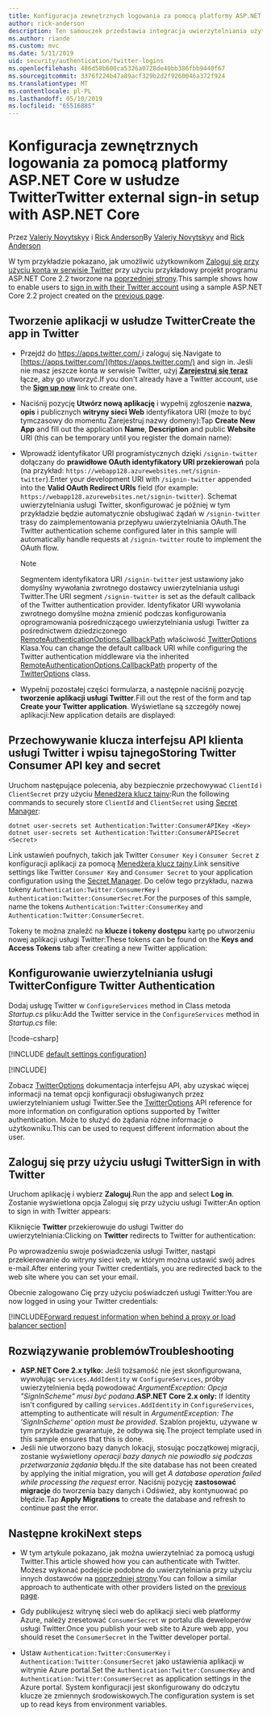 ```yaml
---
title: Konfiguracja zewnętrznych logowania za pomocą platformy ASP.NET Core w usłudze Twitter
author: rick-anderson
description: Ten samouczek przedstawia integracja uwierzytelniania użytkownika konta usługi Twitter do istniejącej aplikacji platformy ASP.NET Core.
ms.author: riande
ms.custom: mvc
ms.date: 5/11/2019
uid: security/authentication/twitter-logins
ms.openlocfilehash: 486d58b600ca5326a0728de40bb386fbb9440f67
ms.sourcegitcommit: 3376f224b47a89acf329b2d2f9260046a372f924
ms.translationtype: MT
ms.contentlocale: pl-PL
ms.lasthandoff: 05/10/2019
ms.locfileid: "65516885"
---
```

# <a name="twitter-external-sign-in-setup-with-aspnet-core"></a><span data-ttu-id="b139e-103">Konfiguracja zewnętrznych logowania za pomocą platformy ASP.NET Core w usłudze Twitter</span><span class="sxs-lookup"><span data-stu-id="b139e-103">Twitter external sign-in setup with ASP.NET Core</span></span>

<span data-ttu-id="b139e-104">Przez [Valeriy Novytskyy](https://github.com/01binary) i [Rick Anderson](https://twitter.com/RickAndMSFT)</span><span class="sxs-lookup"><span data-stu-id="b139e-104">By [Valeriy Novytskyy](https://github.com/01binary) and [Rick Anderson](https://twitter.com/RickAndMSFT)</span></span>

<span data-ttu-id="b139e-105">W tym przykładzie pokazano, jak umożliwić użytkownikom [Zaloguj się przy użyciu konta w serwisie Twitter](https://dev.twitter.com/web/sign-in/desktop-browser) przy użyciu przykładowy projekt programu ASP.NET Core 2.2 tworzone na [poprzedniej strony](xref:security/authentication/social/index).</span><span class="sxs-lookup"><span data-stu-id="b139e-105">This sample shows how to enable users to [sign in with their Twitter account](https://dev.twitter.com/web/sign-in/desktop-browser) using a sample ASP.NET Core 2.2 project created on the [previous page](xref:security/authentication/social/index).</span></span>

## <a name="create-the-app-in-twitter"></a><span data-ttu-id="b139e-106">Tworzenie aplikacji w usłudze Twitter</span><span class="sxs-lookup"><span data-stu-id="b139e-106">Create the app in Twitter</span></span>

* <span data-ttu-id="b139e-107">Przejdź do [ https://apps.twitter.com/ ](https://apps.twitter.com/) i zaloguj się.</span><span class="sxs-lookup"><span data-stu-id="b139e-107">Navigate to [https://apps.twitter.com/](https://apps.twitter.com/) and sign in.</span></span> <span data-ttu-id="b139e-108">Jeśli nie masz jeszcze konta w serwisie Twitter, użyj **[Zarejestruj się teraz](https://twitter.com/signup)** łącze, aby go utworzyć.</span><span class="sxs-lookup"><span data-stu-id="b139e-108">If you don't already have a Twitter account, use the **[Sign up now](https://twitter.com/signup)** link to create one.</span></span>

* <span data-ttu-id="b139e-109">Naciśnij pozycję **Utwórz nową aplikację** i wypełnij zgłoszenie **nazwa**, **opis** i publicznych **witryny sieci Web** identyfikatora URI (może to być tymczasowy do momentu Zarejestruj nazwy domeny):</span><span class="sxs-lookup"><span data-stu-id="b139e-109">Tap **Create New App** and fill out the application **Name**, **Description** and public **Website** URI (this can be temporary until you register the domain name):</span></span>

* <span data-ttu-id="b139e-110">Wprowadź identyfikator URI programistycznych dzięki `/signin-twitter` dołączany do **prawidłowe OAuth identyfikatory URI przekierowań** pola (na przykład: `https://webapp128.azurewebsites.net/signin-twitter`).</span><span class="sxs-lookup"><span data-stu-id="b139e-110">Enter your development URI with `/signin-twitter` appended into the **Valid OAuth Redirect URIs** field (for example: `https://webapp128.azurewebsites.net/signin-twitter`).</span></span> <span data-ttu-id="b139e-111">Schemat uwierzytelniania usługi Twitter, skonfigurować je później w tym przykładzie będzie automatycznie obsługiwać żądań w `/signin-twitter` trasy do zaimplementowania przepływu uwierzytelniania OAuth.</span><span class="sxs-lookup"><span data-stu-id="b139e-111">The Twitter authentication scheme configured later in this sample will automatically handle requests at `/signin-twitter` route to implement the OAuth flow.</span></span>

  > [!NOTE]
  > <span data-ttu-id="b139e-112">Segmentem identyfikatora URI `/signin-twitter` jest ustawiony jako domyślny wywołania zwrotnego dostawcy uwierzytelniania usługi Twitter.</span><span class="sxs-lookup"><span data-stu-id="b139e-112">The URI segment `/signin-twitter` is set as the default callback of the Twitter authentication provider.</span></span> <span data-ttu-id="b139e-113">Identyfikator URI wywołania zwrotnego domyślne można zmienić podczas konfigurowania oprogramowania pośredniczącego uwierzytelniania usługi Twitter za pośrednictwem dziedziczonego [RemoteAuthenticationOptions.CallbackPath](/dotnet/api/microsoft.aspnetcore.authentication.remoteauthenticationoptions.callbackpath) właściwość [TwitterOptions](/dotnet/api/microsoft.aspnetcore.authentication.twitter.twitteroptions) Klasa.</span><span class="sxs-lookup"><span data-stu-id="b139e-113">You can change the default callback URI while configuring the Twitter authentication middleware via the inherited [RemoteAuthenticationOptions.CallbackPath](/dotnet/api/microsoft.aspnetcore.authentication.remoteauthenticationoptions.callbackpath) property of the [TwitterOptions](/dotnet/api/microsoft.aspnetcore.authentication.twitter.twitteroptions) class.</span></span>

* <span data-ttu-id="b139e-114">Wypełnij pozostałej części formularza, a następnie naciśnij pozycję **tworzenie aplikacji usługi Twitter**.</span><span class="sxs-lookup"><span data-stu-id="b139e-114">Fill out the rest of the form and tap **Create your Twitter application**.</span></span> <span data-ttu-id="b139e-115">Wyświetlane są szczegóły nowej aplikacji:</span><span class="sxs-lookup"><span data-stu-id="b139e-115">New application details are displayed:</span></span>

## <a name="storing-twitter-consumer-api-key-and-secret"></a><span data-ttu-id="b139e-116">Przechowywanie klucza interfejsu API klienta usługi Twitter i wpisu tajnego</span><span class="sxs-lookup"><span data-stu-id="b139e-116">Storing Twitter Consumer API key and secret</span></span>

<span data-ttu-id="b139e-117">Uruchom następujące polecenia, aby bezpiecznie przechowywać `ClientId` i `ClientSecret` przy użyciu [Menedżera klucz tajny](xref:security/app-secrets):</span><span class="sxs-lookup"><span data-stu-id="b139e-117">Run the following commands to securely store `ClientId` and `ClientSecret` using [Secret Manager](xref:security/app-secrets):</span></span>

```console
dotnet user-secrets set Authentication:Twitter:ConsumerAPIKey <Key>
dotnet user-secrets set Authentication:Twitter:ConsumerAPISecret <Secret>
```

<span data-ttu-id="b139e-118">Link ustawień poufnych, takich jak Twitter `Consumer Key` i `Consumer Secret` z konfiguracji aplikacji za pomocą [Menedżera klucz tajny](xref:security/app-secrets).</span><span class="sxs-lookup"><span data-stu-id="b139e-118">Link sensitive settings like Twitter `Consumer Key` and `Consumer Secret` to your application configuration using the [Secret Manager](xref:security/app-secrets).</span></span> <span data-ttu-id="b139e-119">Do celów tego przykładu, nazwa tokeny `Authentication:Twitter:ConsumerKey` i `Authentication:Twitter:ConsumerSecret`.</span><span class="sxs-lookup"><span data-stu-id="b139e-119">For the purposes of this sample, name the tokens `Authentication:Twitter:ConsumerKey` and `Authentication:Twitter:ConsumerSecret`.</span></span>

<span data-ttu-id="b139e-120">Tokeny te można znaleźć na **klucze i tokeny dostępu** kartę po utworzeniu nowej aplikacji usługi Twitter:</span><span class="sxs-lookup"><span data-stu-id="b139e-120">These tokens can be found on the **Keys and Access Tokens** tab after creating a new Twitter application:</span></span>

## <a name="configure-twitter-authentication"></a><span data-ttu-id="b139e-121">Konfigurowanie uwierzytelniania usługi Twitter</span><span class="sxs-lookup"><span data-stu-id="b139e-121">Configure Twitter Authentication</span></span>

<span data-ttu-id="b139e-122">Dodaj usługę Twitter w `ConfigureServices` method in Class metoda *Startup.cs* pliku:</span><span class="sxs-lookup"><span data-stu-id="b139e-122">Add the Twitter service in the `ConfigureServices` method in *Startup.cs* file:</span></span>

[!code-csharp[](~/security/authentication/social/social-code/StartupTwitter.cs?name=snippet&highlight=10-14)]

[!INCLUDE [default settings configuration](includes/default-settings.md)]

[!INCLUDE[](includes/chain-auth-providers.md)]

<span data-ttu-id="b139e-123">Zobacz [TwitterOptions](/dotnet/api/microsoft.aspnetcore.builder.twitteroptions) dokumentacja interfejsu API, aby uzyskać więcej informacji na temat opcji konfiguracji obsługiwanych przez uwierzytelnianiem usługi Twitter.</span><span class="sxs-lookup"><span data-stu-id="b139e-123">See the [TwitterOptions](/dotnet/api/microsoft.aspnetcore.builder.twitteroptions) API reference for more information on configuration options supported by Twitter authentication.</span></span> <span data-ttu-id="b139e-124">Może to służyć do żądania różne informacje o użytkowniku.</span><span class="sxs-lookup"><span data-stu-id="b139e-124">This can be used to request different information about the user.</span></span>

## <a name="sign-in-with-twitter"></a><span data-ttu-id="b139e-125">Zaloguj się przy użyciu usługi Twitter</span><span class="sxs-lookup"><span data-stu-id="b139e-125">Sign in with Twitter</span></span>

<span data-ttu-id="b139e-126">Uruchom aplikację i wybierz **Zaloguj**.</span><span class="sxs-lookup"><span data-stu-id="b139e-126">Run the app and select **Log in**.</span></span> <span data-ttu-id="b139e-127">Zostanie wyświetlona opcja Zaloguj się przy użyciu usługi Twitter:</span><span class="sxs-lookup"><span data-stu-id="b139e-127">An option to sign in with Twitter appears:</span></span>

<span data-ttu-id="b139e-128">Kliknięcie **Twitter** przekierowuje do usługi Twitter do uwierzytelniania:</span><span class="sxs-lookup"><span data-stu-id="b139e-128">Clicking on **Twitter** redirects to Twitter for authentication:</span></span>

<span data-ttu-id="b139e-129">Po wprowadzeniu swoje poświadczenia usługi Twitter, nastąpi przekierowanie do witryny sieci web, w którym można ustawić swój adres e-mail.</span><span class="sxs-lookup"><span data-stu-id="b139e-129">After entering your Twitter credentials, you are redirected back to the web site where you can set your email.</span></span>

<span data-ttu-id="b139e-130">Obecnie zalogowano Cię przy użyciu poświadczeń usługi Twitter:</span><span class="sxs-lookup"><span data-stu-id="b139e-130">You are now logged in using your Twitter credentials:</span></span>

[!INCLUDE[Forward request information when behind a proxy or load balancer section](includes/forwarded-headers-middleware.md)]

## <a name="troubleshooting"></a><span data-ttu-id="b139e-131">Rozwiązywanie problemów</span><span class="sxs-lookup"><span data-stu-id="b139e-131">Troubleshooting</span></span>

* <span data-ttu-id="b139e-132">**ASP.NET Core 2.x tylko:** Jeśli tożsamość nie jest skonfigurowana, wywołując `services.AddIdentity` w `ConfigureServices`, próby uwierzytelnienia będą powodować *ArgumentException: Opcja "SignInScheme" musi być podana*.</span><span class="sxs-lookup"><span data-stu-id="b139e-132">**ASP.NET Core 2.x only:** If Identity isn't configured by calling `services.AddIdentity` in `ConfigureServices`, attempting to authenticate will result in *ArgumentException: The 'SignInScheme' option must be provided*.</span></span> <span data-ttu-id="b139e-133">Szablon projektu, używane w tym przykładzie gwarantuje, że odbywa się.</span><span class="sxs-lookup"><span data-stu-id="b139e-133">The project template used in this sample ensures that this is done.</span></span>
* <span data-ttu-id="b139e-134">Jeśli nie utworzono bazy danych lokacji, stosując początkowej migracji, zostanie wyświetlony *operacji bazy danych nie powiodło się podczas przetwarzania żądania* błędu.</span><span class="sxs-lookup"><span data-stu-id="b139e-134">If the site database has not been created by applying the initial migration, you will get *A database operation failed while processing the request* error.</span></span> <span data-ttu-id="b139e-135">Naciśnij pozycję **zastosować migracje** do tworzenia bazy danych i Odśwież, aby kontynuować po błędzie.</span><span class="sxs-lookup"><span data-stu-id="b139e-135">Tap **Apply Migrations** to create the database and refresh to continue past the error.</span></span>

## <a name="next-steps"></a><span data-ttu-id="b139e-136">Następne kroki</span><span class="sxs-lookup"><span data-stu-id="b139e-136">Next steps</span></span>

* <span data-ttu-id="b139e-137">W tym artykule pokazano, jak można uwierzytelniać za pomocą usługi Twitter.</span><span class="sxs-lookup"><span data-stu-id="b139e-137">This article showed how you can authenticate with Twitter.</span></span> <span data-ttu-id="b139e-138">Możesz wykonać podejście podobne do uwierzytelniania przy użyciu innych dostawców na [poprzedniej strony](xref:security/authentication/social/index).</span><span class="sxs-lookup"><span data-stu-id="b139e-138">You can follow a similar approach to authenticate with other providers listed on the [previous page](xref:security/authentication/social/index).</span></span>

* <span data-ttu-id="b139e-139">Gdy publikujesz witrynę sieci web do aplikacji sieci web platformy Azure, należy zresetować `ConsumerSecret` w portalu dla deweloperów usługi Twitter.</span><span class="sxs-lookup"><span data-stu-id="b139e-139">Once you publish your web site to Azure web app, you should reset the `ConsumerSecret` in the Twitter developer portal.</span></span>

* <span data-ttu-id="b139e-140">Ustaw `Authentication:Twitter:ConsumerKey` i `Authentication:Twitter:ConsumerSecret` jako ustawienia aplikacji w witrynie Azure portal.</span><span class="sxs-lookup"><span data-stu-id="b139e-140">Set the `Authentication:Twitter:ConsumerKey` and `Authentication:Twitter:ConsumerSecret` as application settings in the Azure portal.</span></span> <span data-ttu-id="b139e-141">System konfiguracji jest skonfigurowany do odczytu klucze ze zmiennych środowiskowych.</span><span class="sxs-lookup"><span data-stu-id="b139e-141">The configuration system is set up to read keys from environment variables.</span></span>